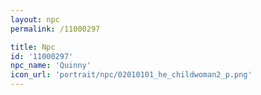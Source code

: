 ```yaml
---
layout: npc
permalink: /11000297

title: Npc
id: '11000297'
npc_name: 'Quinny'
icon_url: 'portrait/npc/02010101_he_childwoman2_p.png'
---
```

